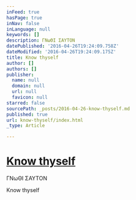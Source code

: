 ```yaml
---
inFeed: true
hasPage: true
inNav: false
inLanguage: null
keywords: []
description: ΓΝωΘΙ ΣΑΥΤΟΝ
datePublished: '2016-04-26T19:24:09.758Z'
dateModified: '2016-04-26T19:24:09.175Z'
title: Know thyself
author: []
authors: []
publisher:
  name: null
  domain: null
  url: null
  favicon: null
starred: false
sourcePath: _posts/2016-04-26-know-thyself.md
published: true
url: know-thyself/index.html
_type: Article

---
```

# [Know thyself][0]

ΓΝωΘΙ ΣΑΥΤΟΝ

Know thyself

[0]: http://wordisiac.com/gnw8i-sayton/